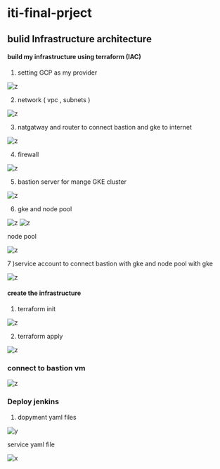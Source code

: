 # iti-final-prject #

## bulid Infrastructure architecture ##

#### build my infrastructure using terraform (IAC)

1) setting GCP as my provider

![z](https://user-images.githubusercontent.com/86315031/182568854-3eb71a8c-1a83-4506-bec3-5550731bd7fa.png)

2) network ( vpc , subnets )

![z](https://user-images.githubusercontent.com/86315031/182569030-fad2d0da-a3da-47dd-8587-bcbda4dc9a04.png)

3) natgatway and router to connect bastion and gke to internet

![z](https://user-images.githubusercontent.com/86315031/182569948-feb08274-fca9-4eee-90df-8663e8d39976.png)

4) firewall 

![z](https://user-images.githubusercontent.com/86315031/182569378-4573816f-f486-424b-bea9-f3e42e29c500.png)

5) bastion server for mange GKE cluster

![z](https://user-images.githubusercontent.com/86315031/182571975-7f07304f-fafc-4533-b9e9-4bdf6b4a59f5.png)

6) gke and node pool

![z](https://user-images.githubusercontent.com/86315031/182572485-9d390b7e-da46-4aac-9b1f-3f32b6f63f0e.png)
![z](https://user-images.githubusercontent.com/86315031/182572688-88dc3dc0-8e2b-410d-afdf-9f1dd5c25461.png)

node pool

![z](https://user-images.githubusercontent.com/86315031/182572892-a00fb9f5-7ede-4136-a6d9-a326c16a5c3b.png)

7 )service account to connect bastion with gke and node pool with gke

![z](https://user-images.githubusercontent.com/86315031/182573557-adfaebb8-6d99-4275-9040-18d20cf54cfc.png)

#### create the infrastructure 

1) terraform init

![z](https://user-images.githubusercontent.com/86315031/182574270-4c6d87fd-0c39-4788-844e-5b695f1d17c7.png)

2) terraform apply

![z](https://user-images.githubusercontent.com/86315031/182574691-ead47b51-b828-485f-9b9d-acb5cc239f5e.png)

### connect to bastion vm 

![z](https://user-images.githubusercontent.com/86315031/182575488-e35e2f9f-0ffc-4b64-9cf7-37d52c698d8b.png)

### Deploy jenkins 

1) dopyment yaml files 

![y](https://user-images.githubusercontent.com/86315031/182576751-ad0066a2-52c5-4b88-bb31-940e985b3f7b.png)

service yaml file

![x](https://user-images.githubusercontent.com/86315031/182576887-043d7d50-38f9-461a-8ccc-fbf878b6d457.png)











